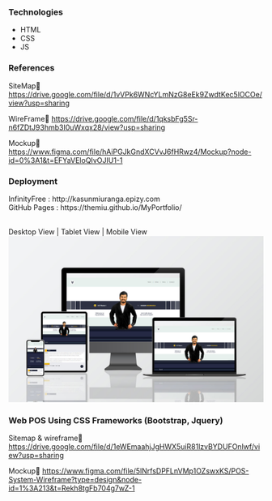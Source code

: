 <h3>Technologies</h3>

<ul>
  <li>HTML</li>
  <li>CSS</li>
  <li>JS</li>
</ul>
<h3>References</h3>

SiteMap🔗
https://drive.google.com/file/d/1vVPk6WNcYLmNzG8eEk9ZwdtKec5lOCOe/view?usp=sharing

WireFrame🔗
https://drive.google.com/file/d/1qksbFg5Sr-n6fZDtJ93hmb3I0uWxqx28/view?usp=sharing

Mockup🔗
https://www.figma.com/file/hAiPGJkGndXCVvJ6fHRwz4/Mockup?node-id=0%3A1&t=EFYaVEloQIvOJIU1-1

<h3>Deployment</h3>
InfinityFree : http://kasunmiuranga.epizy.com <br>
GitHub Pages : https://themiu.github.io/MyPortfolio/ <br>

<br>
 
Desktop View | Tablet View | Mobile View
![](responsive.jpg)

<h3> Web POS Using CSS Frameworks (Bootstrap, Jquery)</h3>

Sitemap & wireframe🔗
https://drive.google.com/file/d/1eWEmaahjJgHWX5uiR81lzvBYDUFOnlwf/view?usp=sharing

Mockup🔗
https://www.figma.com/file/5lNrfsDPFLnVMp1OZswxKS/POS-System-Wireframe?type=design&node-id=1%3A213&t=Rekh8tgFb704g7wZ-1


